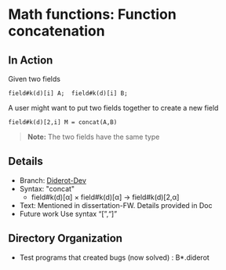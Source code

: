 # Math functions: Function concatenation
## In Action
Given two fields
```
field#k(d)[i] A;  field#k(d)[i] B;
```
A user might want to put two fields together to create a new field
```
field#k(d)[2,i] M = concat(A,B)
```
> **Note:** The two fields have the same type
## Details
* Branch:   [Diderot-Dev](https://github.com/cchiw/Diderot-Dev) 
* Syntax: "concat"
    - field#k(d)[α] × field#k(d)[α] → field#k(d)[2,α]
* Text: Mentioned in dissertation-FW. Details provided in Doc
* Future work Use syntax “[”,“]”

## Directory Organization
* Test programs that created bugs (now solved)  : B*.diderot
